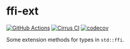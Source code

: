 # ffi-ext

[![GitHub Actions](https://github.com/cptpcrd/ffi-ext/workflows/CI/badge.svg?branch=master&event=push)](https://github.com/cptpcrd/ffi-ext/actions?query=workflow%3ACI+branch%3Amaster+event%3Apush)
[![Cirrus CI](https://api.cirrus-ci.com/github/cptpcrd/ffi-ext.svg?branch=master)](https://cirrus-ci.com/github/cptpcrd/ffi-ext)
[![codecov](https://codecov.io/gh/cptpcrd/ffi-ext/branch/master/graph/badge.svg)](https://codecov.io/gh/cptpcrd/ffi-ext)

Some extension methods for types in `std::ffi`.
